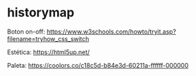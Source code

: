 # historymap

Boton on-off:
https://www.w3schools.com/howto/tryit.asp?filename=tryhow_css_switch

Estética: 
https://html5up.net/

Paleta: 
https://coolors.co/c18c5d-b84e3d-60211a-ffffff-000000
